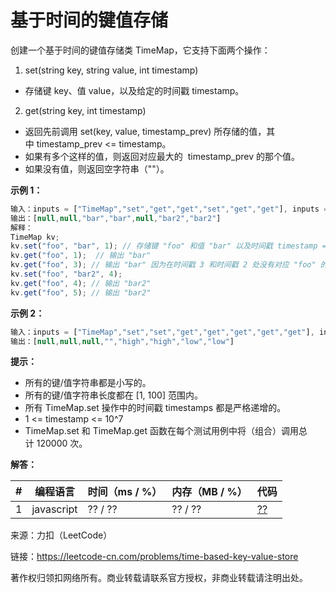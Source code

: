 # 基于时间的键值存储

创建一个基于时间的键值存储类 TimeMap，它支持下面两个操作：

1. set(string key, string value, int timestamp)

- 存储键 key、值 value，以及给定的时间戳 timestamp。

2. get(string key, int timestamp)

- 返回先前调用 set(key, value, timestamp_prev) 所存储的值，其中 timestamp_prev <= timestamp。
- 如果有多个这样的值，则返回对应最大的  timestamp_prev 的那个值。
- 如果没有值，则返回空字符串（""）。

**示例 1：**

``` javascript
输入：inputs = ["TimeMap","set","get","get","set","get","get"], inputs = [[],["foo","bar",1],["foo",1],["foo",3],["foo","bar2",4],["foo",4],["foo",5]]
输出：[null,null,"bar","bar",null,"bar2","bar2"]
解释：  
TimeMap kv;
kv.set("foo", "bar", 1); // 存储键 "foo" 和值 "bar" 以及时间戳 timestamp = 1
kv.get("foo", 1);  // 输出 "bar"
kv.get("foo", 3); // 输出 "bar" 因为在时间戳 3 和时间戳 2 处没有对应 "foo" 的值，所以唯一的值位于时间戳 1 处（即 "bar"）
kv.set("foo", "bar2", 4);
kv.get("foo", 4); // 输出 "bar2"
kv.get("foo", 5); // 输出 "bar2"
```

**示例 2：**

``` javascript
输入：inputs = ["TimeMap","set","set","get","get","get","get","get"], inputs = [[],["love","high",10],["love","low",20],["love",5],["love",10],["love",15],["love",20],["love",25]]
输出：[null,null,null,"","high","high","low","low"]
```

**提示：**

- 所有的键/值字符串都是小写的。
- 所有的键/值字符串长度都在 [1, 100] 范围内。
- 所有 TimeMap.set 操作中的时间戳 timestamps 都是严格递增的。
- 1 <= timestamp <= 10^7
- TimeMap.set 和 TimeMap.get 函数在每个测试用例中将（组合）调用总计 120000 次。

**解答：**

**#**|**编程语言**|**时间（ms / %）**|**内存（MB / %）**|**代码**
--|--|--|--|--
1|javascript|?? / ??|?? / ??|[??](./javascript/ac_v1.js)

来源：力扣（LeetCode）

链接：https://leetcode-cn.com/problems/time-based-key-value-store

著作权归领扣网络所有。商业转载请联系官方授权，非商业转载请注明出处。
